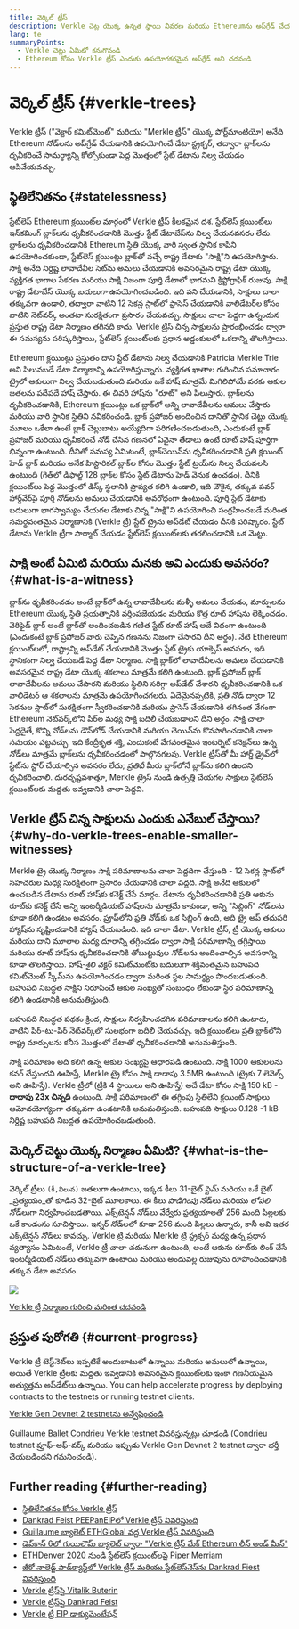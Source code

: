 ```yaml
---
title: వెర్కిల్ ట్రీస్
description: Verkle చెట్ల యొక్క ఉన్నత స్థాయి వివరణ మరియు Ethereumను అప్‌గ్రేడ్ చేయడానికి అవి ఎలా ఉపయోగించబడతాయి
lang: te
summaryPoints:
  - Verkle చెట్లు ఏమిటో కనుగొనండి
  - Ethereum కోసం Verkle ట్రీస్ ఎందుకు ఉపయోగకరమైన అప్‌గ్రేడ్ అని చదవండి
---
```


# వెర్కిల్ ట్రీస్ {#verkle-trees}

Verkle ట్రీస్ ("వెక్టార్ కమిట్‌మెంట్" మరియు "Merkle ట్రీస్" యొక్క పోర్ట్‌మాంటియో) అనేది Ethereum నోడ్‌లను అప్‌గ్రేడ్ చేయడానికి ఉపయోగించే డేటా స్ట్రక్చర్, తద్వారా బ్లాక్‌లను ధృవీకరించే సామర్థ్యాన్ని కోల్పోకుండా పెద్ద మొత్తంలో స్టేట్ డేటాను నిల్వ చేయడం ఆపివేయవచ్చు.

## స్థితిలేనితనం {#statelessness}

స్టేట్‌లెస్ Ethereum క్లయింట్‌ల మార్గంలో Verkle ట్రీస్ కీలకమైన దశ. స్టేట్‌లెస్ క్లయింట్‌లు ఇన్‌కమింగ్ బ్లాక్‌లను ధృవీకరించడానికి మొత్తం స్టేట్ డేటాబేస్‌ను నిల్వ చేయనవసరం లేదు. బ్లాక్‌లను ధృవీకరించడానికి Ethereum స్థితి యొక్క వారి స్వంత స్థానిక కాపీని ఉపయోగించకుండా, స్టేట్‌లెస్ క్లయింట్లు బ్లాక్‌తో వచ్చే రాష్ట్ర డేటాకు "సాక్షి"ని ఉపయోగిస్తారు. సాక్షి అనేది నిర్దిష్ట లావాదేవీల సెట్‌ను అమలు చేయడానికి అవసరమైన రాష్ట్ర డేటా యొక్క వ్యక్తిగత భాగాల సేకరణ మరియు సాక్షి నిజంగా పూర్తి డేటాలో భాగమని క్రిప్టోగ్రాఫిక్ రుజువు. సాక్షి రాష్ట్ర డేటాబేస్ యొక్క _బదులుగా_ ఉపయోగించబడింది. ఇది పని చేయడానికి, సాక్షులు చాలా తక్కువగా ఉండాలి, తద్వారా వాటిని 12 సెకన్ల స్లాట్‌లో ప్రాసెస్ చేయడానికి వాలిడేటర్‌ల కోసం వాటిని నెట్‌వర్క్ అంతటా సురక్షితంగా ప్రసారం చేయవచ్చు. సాక్షులు చాలా పెద్దగా ఉన్నందున ప్రస్తుత రాష్ట్ర డేటా నిర్మాణం తగినది కాదు. Verkle ట్రీస్ చిన్న సాక్షులను ప్రారంభించడం ద్వారా ఈ సమస్యను పరిష్కరిస్తాయి, స్టేట్‌లెస్ క్లయింట్‌లకు ప్రధాన అడ్డంకులలో ఒకదాన్ని తొలగిస్తాయి.

<ExpandableCard title="మనకు స్టేట్‌లెస్ క్లయింట్లు ఎందుకు కావాలి?" eventCategory="/roadmap/verkle-trees" eventName="clicked why do we want stateless clients?">

Ethereum క్లయింట్లు ప్రస్తుతం దాని స్టేట్ డేటాను నిల్వ చేయడానికి Patricia Merkle Trie అని పిలువబడే డేటా నిర్మాణాన్ని ఉపయోగిస్తున్నారు. వ్యక్తిగత ఖాతాల గురించిన సమాచారం ట్రైలో ఆకులుగా నిల్వ చేయబడుతుంది మరియు ఒకే హాష్ మాత్రమే మిగిలిపోయే వరకు ఆకుల జతలను పదేపదే హాష్ చేస్తారు. ఈ చివరి హాష్‌ను "రూట్" అని పిలుస్తారు. బ్లాక్‌లను ధృవీకరించడానికి, Ethereum క్లయింట్లు ఒక బ్లాక్‌లో అన్ని లావాదేవీలను అమలు చేస్తారు మరియు వారి స్థానిక స్థితిని నవీకరించండి. బ్లాక్ ప్రపోజర్ అందించిన దానితో స్థానిక చెట్టు యొక్క మూలం ఒకేలా ఉంటే బ్లాక్ చెల్లుబాటు అయ్యేదిగా పరిగణించబడుతుంది, ఎందుకంటే బ్లాక్ ప్రపోజర్ మరియు ధృవీకరించే నోడ్ చేసిన గణనలో ఏవైనా తేడాలు ఉంటే రూట్ హాష్ పూర్తిగా భిన్నంగా ఉంటుంది. దీనితో సమస్య ఏమిటంటే, బ్లాక్‌చెయిన్‌ను ధృవీకరించడానికి ప్రతి క్లయింట్ హెడ్ బ్లాక్ మరియు అనేక హిస్టారికల్ బ్లాక్‌ల కోసం మొత్తం స్టేట్ ట్రయ్‌ను నిల్వ చేయవలసి ఉంటుంది (గెత్‌లో డిఫాల్ట్ 128 బ్లాక్‌ల కోసం స్టేట్ డేటాను హెడ్ వెనుక ఉంచడం). దీనికి క్లయింట్‌లు పెద్ద మొత్తంలో డిస్క్ స్థలానికి ప్రాప్యత కలిగి ఉండాలి, ఇది చౌకైన, తక్కువ పవర్ హార్డ్‌వేర్‌పై పూర్తి నోడ్‌లను అమలు చేయడానికి అవరోధంగా ఉంటుంది. పూర్తి స్టేట్ డేటాకు బదులుగా భాగస్వామ్యం చేయగల డేటాకు చిన్న "సాక్షి"ని ఉపయోగించి సంగ్రహించబడే మరింత సమర్థవంతమైన నిర్మాణానికి (Verkle ట్రీ) స్టేట్ ట్రైను అప్‌డేట్ చేయడం దీనికి పరిష్కారం. స్టేట్ డేటాను Verkle ట్రీగా ఫార్మాట్ చేయడం స్టేట్‌లెస్ క్లయింట్‌లకు తరలించడానికి ఒక మెట్టు.

</ExpandableCard>

## సాక్షి అంటే ఏమిటి మరియు మనకు అవి ఎందుకు అవసరం? {#what-is-a-witness}

బ్లాక్‌ను ధృవీకరించడం అంటే బ్లాక్‌లో ఉన్న లావాదేవీలను మళ్ళీ అమలు చేయడం, మార్పులను Ethereum యొక్క స్థితి ప్రయత్నానికి వర్తింపజేయడం మరియు కొత్త రూట్ హాష్‌ను లెక్కించడం. వెరిఫైడ్ బ్లాక్ అంటే బ్లాక్‌తో అందించబడిన గణిత స్టేట్ రూట్ హాష్ అదే విధంగా ఉంటుంది (ఎందుకంటే బ్లాక్ ప్రపోజర్ వారు చెప్పిన గణనను నిజంగా చేసారని దీని అర్థం). నేటి Ethereum క్లయింట్‌లలో, రాష్ట్రాన్ని అప్‌డేట్ చేయడానికి మొత్తం స్టేట్ ట్రైకు యాక్సెస్ అవసరం, ఇది స్థానికంగా నిల్వ చేయబడే పెద్ద డేటా నిర్మాణం. సాక్షి బ్లాక్‌లో లావాదేవీలను అమలు చేయడానికి అవసరమైన రాష్ట్ర డేటా యొక్క శకలాలు మాత్రమే కలిగి ఉంటుంది. బ్లాక్ ప్రపోజర్ బ్లాక్ లావాదేవీలను అమలు చేసారని మరియు స్థితిని సరిగ్గా అప్‌డేట్ చేశారని ధృవీకరించడానికి ఒక వాలిడేటర్ ఆ శకలాలను మాత్రమే ఉపయోగించగలరు. ఏదేమైనప్పటికీ, ప్రతి నోడ్ ద్వారా 12 సెకనుల స్లాట్‌లో సురక్షితంగా స్వీకరించడానికి మరియు ప్రాసెస్ చేయడానికి తగినంత వేగంగా Ethereum నెట్‌వర్క్‌లోని పీర్‌ల మధ్య సాక్షి బదిలీ చేయబడాలని దీని అర్థం. సాక్షి చాలా పెద్దదైతే, కొన్ని నోడ్‌లను డౌన్‌లోడ్ చేయడానికి మరియు చెయిన్‌ను కొనసాగించడానికి చాలా సమయం పట్టవచ్చు. ఇది కేంద్రీకృత శక్తి, ఎందుకంటే వేగవంతమైన ఇంటర్నెట్ కనెక్షన్‌లు ఉన్న నోడ్‌లు మాత్రమే బ్లాక్‌లను ధృవీకరించడంలో పాల్గొనగలవు. Verkle ట్రీస్‌తో మీ హార్డ్ డ్రైవ్‌లో స్టేట్‌ను స్టోర్ చేయాల్సిన అవసరం లేదు; _ప్రతిదీ_ మీరు బ్లాక్‌లోనే బ్లాక్‌ను కలిగి ఉందని ధృవీకరించాలి. దురదృష్టవశాత్తూ, Merkle ట్రైస్ నుండి ఉత్పత్తి చేయగల సాక్షులు స్టేట్‌లెస్ క్లయింట్‌లకు మద్దతు ఇవ్వడానికి చాలా పెద్దవి.

## Verkle ట్రీస్‌ చిన్న సాక్షులను ఎందుకు ఎనేబుల్ చేస్తాయి? {#why-do-verkle-trees-enable-smaller-witnesses}

Merkle ట్రై యొక్క నిర్మాణం సాక్షి పరిమాణాలను చాలా పెద్దదిగా చేస్తుంది - 12 సెకన్ల స్లాట్‌లో సహచరుల మధ్య సురక్షితంగా ప్రసారం చేయడానికి చాలా పెద్దది. సాక్షి అనేది ఆకులలో ఉంచబడిన డేటాను రూట్ హాష్‌కు కనెక్ట్ చేసే మార్గం. డేటాను ధృవీకరించడానికి ప్రతి ఆకును రూట్‌కు కనెక్ట్ చేసే అన్ని ఇంటర్మీడియట్ హాష్‌లను మాత్రమే కాకుండా, అన్ని "సిబ్లింగ్" నోడ్‌లను కూడా కలిగి ఉండటం అవసరం. ప్రూఫ్‌లోని ప్రతి నోడ్‌కు ఒక సిబ్లింగ్ ఉంది, అది ట్రై అప్ తదుపరి హ్యాష్‌ను సృష్టించడానికి హ్యాష్ చేయబడింది. ఇది చాలా డేటా. Verkle ట్రీస్, ట్రీ యొక్క ఆకులు మరియు దాని మూలాల మధ్య దూరాన్ని తగ్గించడం ద్వారా సాక్షి పరిమాణాన్ని తగ్గిస్తాయి మరియు రూట్ హాష్‌ను ధృవీకరించడానికి తోబుట్టువుల నోడ్‌లను అందించాల్సిన అవసరాన్ని కూడా తొలగిస్తాయి. హాష్-శైలి వెక్టర్ కమిట్‌మెంట్‌కు బదులుగా శక్తివంతమైన బహుపది కమిట్‌మెంట్ స్కీమ్‌ను ఉపయోగించడం ద్వారా మరింత స్థల సామర్థ్యం పొందబడుతుంది. బహుపది నిబద్ధత సాక్షిని నిరూపించే ఆకుల సంఖ్యతో సంబంధం లేకుండా స్థిర పరిమాణాన్ని కలిగి ఉండటానికి అనుమతిస్తుంది.

బహుపది నిబద్ధత పథకం క్రింద, సాక్షులు నిర్వహించదగిన పరిమాణాలను కలిగి ఉంటారు, వాటిని పీర్-టు-పీర్ నెట్‌వర్క్‌లో సులభంగా బదిలీ చేయవచ్చు. ఇది క్లయింట్‌లు ప్రతి బ్లాక్‌లోని రాష్ట్ర మార్పులను కనీస మొత్తంలో డేటాతో ధృవీకరించడానికి అనుమతిస్తుంది.

<ExpandableCard title="Verkle ట్రీస్ సాక్షి పరిమాణాన్ని ఖచ్చితంగా ఎంత తగ్గించగలవు?" eventCategory="/roadmap/verkle-trees" eventName="clicked exactly how much can Verkle trees reduce witness size?">

సాక్షి పరిమాణం అది కలిగి ఉన్న ఆకుల సంఖ్యపై ఆధారపడి ఉంటుంది. సాక్షి 1000 ఆకులలను కవర్ చేస్తుందని ఊహిస్తే, Merkle ట్రై కోసం సాక్షి దాదాపు 3.5MB ఉంటుంది (ట్రైకు 7 లెవెల్స్ అని ఊహిస్తే). Verkle ట్రీలో (ట్రీకి 4 స్థాయిలు అని ఊహిస్తే) అదే డేటా కోసం సాక్షి 150 kB - **దాదాపు 23x చిన్నది** ఉంటుంది. సాక్షి పరిమాణంలో ఈ తగ్గింపు స్థితిలేని క్లయింట్ సాక్షులు ఆమోదయోగ్యంగా తక్కువగా ఉండటానికి అనుమతిస్తుంది. బహుపది సాక్షులు 0.128 -1 kB నిర్దిష్ట బహుపది నిబద్ధత ఉపయోగించబడుతుంది.

</ExpandableCard>

## మెర్కిల్ చెట్టు యొక్క నిర్మాణం ఏమిటి? {#what-is-the-structure-of-a-verkle-tree}

వెర్కిల్ ట్రీలు `(కీ,విలువ)` జతలుగా ఉంటాయి, ఇక్కడ కీలు 31-బైట్ _స్టెమ్_ మరియు ఒకే బైట్ _ప్రత్యయం_తో కూడిన 32-బైట్ మూలకాలు. ఈ కీలు _పొడిగింపు_ నోడ్‌లు మరియు _లోపలి_ నోడ్‌లుగా నిర్వహించబడతాయి. ఎక్స్‌టెన్షన్ నోడ్‌లు వేర్వేరు ప్రత్యయాలతో 256 మంది పిల్లలకు ఒకే కాండంను సూచిస్తాయి. ఇన్నర్ నోడ్‌లలో కూడా 256 మంది పిల్లలు ఉన్నారు, కానీ అవి ఇతర ఎక్స్‌టెన్షన్ నోడ్‌లు కావచ్చు. Verkle ట్రీ మరియు Merkle ట్రీ స్ట్రక్చర్ మధ్య ఉన్న ప్రధాన వ్యత్యాసం ఏమిటంటే, Verkle ట్రీ చాలా చదునుగా ఉంటుంది, అంటే ఆకును రూట్‌కు లింక్ చేసే ఇంటర్మీడియట్ నోడ్‌లు తక్కువగా ఉంటాయి మరియు అందువల్ల రుజువును రూపొందించడానికి తక్కువ డేటా అవసరం.

![](./verkle.png)

[Verkle ట్రీ నిర్మాణం గురించి మరింత చదవండి](https://blog.ethereum.org/2021/12/02/verkle-tree-structure)

## ప్రస్తుత పురోగతి {#current-progress}

Verkle ట్రీ టెస్ట్‌నెట్‌లు ఇప్పటికే అందుబాటులో ఉన్నాయి మరియు అమలులో ఉన్నాయి, అయితే Verkle ట్రీలకు మద్దతు ఇవ్వడానికి అవసరమైన క్లయింట్‌లకు ఇంకా గణనీయమైన అత్యుత్తమ అప్‌డేట్‌లు ఉన్నాయి. You can help accelerate progress by deploying contracts to the testnets or running testnet clients.

[Verkle Gen Devnet 2 testnetను అన్వేషించండి](https://verkle-gen-devnet-2.ethpandaops.io/)

[Guillaume Ballet Condrieu Verkle testnet వివరిస్తున్నట్లు చూడండి](https://www.youtube.com/watch?v=cPLHFBeC0Vg) (Condrieu testnet ప్రూఫ్-ఆఫ్-వర్క్ మరియు ఇప్పుడు Verkle Gen Devnet 2 testnet ద్వారా భర్తీ చేయబడిందని గమనించండి).

## Further reading {#further-reading}

- [స్థితిలేనితనం కోసం Verkle ట్రీస్](https://verkle.info/)
- [Dankrad Feist PEEPanEIPలో Verkle ట్రీస్ వివరిస్తుంది](https://www.youtube.com/watch?v=RGJOQHzg3UQ)
- [Guillaume బ్యాలెట్ ETHGlobal వద్ద Verkle ట్రీస్ వివరిస్తుంది](https://www.youtube.com/watch?v=f7bEtX3Z57o)
- [డెవ్‌కాన్ 6లో గుయిలౌమ్ బ్యాలెట్ ద్వారా "Verkle ట్రీస్ మేక్ Ethereum లీన్ అండ్ మీన్"](https://www.youtube.com/watch?v=Q7rStTKwuYs)
- [ETHDenver 2020 నుండి స్టేట్‌లెస్ క్లయింట్‌లపై Piper Merriam](https://www.youtube.com/watch?v=0yiZJNciIJ4)
- [జీరో నాలెడ్జ్ పాడ్‌క్యాస్ట్‌లో Verkle ట్రీస్ మరియు స్టేట్‌లెస్‌నెస్‌ను Dankrad Fiest వివరిస్తుంది](https://zeroknowledge.fm/podcast/202/)
- [Verkle ట్రీస్‌పై Vitalik Buterin](https://vitalik.eth.limo/general/2021/06/18/verkle.html)
- [Verkle ట్రీస్‌పై Dankrad Feist](https://dankradfeist.de/ethereum/2021/06/18/verkle-trie-for-eth1.html)
- [Verkle ట్రీ EIP డాక్యుమెంటేషన్](https://notes.ethereum.org/@vbuterin/verkle_tree_eip#Illustration)
